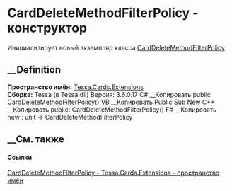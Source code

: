 # CardDeleteMethodFilterPolicy - конструктор
Инициализирует новый экземпляр класса
[CardDeleteMethodFilterPolicy](T_Tessa_Cards_Extensions_CardDeleteMethodFilterPolicy.htm)
##  __Definition
 **Пространство имён:** [Tessa.Cards.Extensions](N_Tessa_Cards_Extensions.htm)  
 **Сборка:** Tessa (в Tessa.dll) Версия: 3.6.0.17
C# __Копировать
     public CardDeleteMethodFilterPolicy()
VB __Копировать
     Public Sub New
C++ __Копировать
     public:
    CardDeleteMethodFilterPolicy()
F# __Копировать
     new : unit -> CardDeleteMethodFilterPolicy
##  __См. также
#### Ссылки
[CardDeleteMethodFilterPolicy -
](T_Tessa_Cards_Extensions_CardDeleteMethodFilterPolicy.htm)
[Tessa.Cards.Extensions - пространство имён](N_Tessa_Cards_Extensions.htm)
